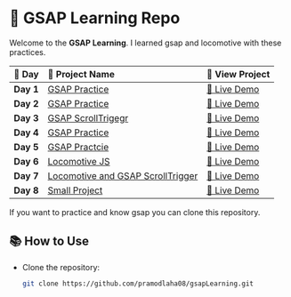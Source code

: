 # 🚀 GSAP Learning Repo

Welcome to the **GSAP Learning**. I learned gsap and locomotive with these practices. 

| 📅 **Day** | 📝 **Project Name** | 🔗 **View Project** |
|:---------:|:-------------------|:-------------------|
| **Day 1** | [GSAP Practice](./Practice1) | [🔗 Live Demo](https://pramodlaha08.github.io/gsapLearning/Practice1) |
| **Day 2** | [GSAP Practice](./Practice2) | [🔗 Live Demo](https://pramodlaha08.github.io/gsapLearning/Practice2) |
| **Day 3** | [GSAP ScrollTrigegr](./Practice3_ScrollTriggers) | [🔗 Live Demo](https://pramodlaha08.github.io/gsapLearning/Practice3_ScrollTriggers) |
| **Day 4** | [GSAP Practice](./Practice4) | [🔗 Live Demo](https://pramodlaha08.github.io/gsapLearning/Practice4) |
| **Day 5** | [GSAP Practcie](./Practice5) | [🔗 Live Demo](https://pramodlaha08.github.io/gsapLearning/Practice5) |
| **Day 6** | [Locomotive JS](./Practice6_Locomotive) | [🔗 Live Demo](https://pramodlaha08.github.io/gsapLearning/Practice6_Locomotive) |
| **Day 7** | [Locomotive and GSAP ScrollTrigger](./Practice7_locomotiveAndScrollTrigger) | [🔗 Live Demo](https://pramodlaha08.github.io/gsapLearning/Practice7_locomotiveAndScrollTrigger) |
| **Day 8** | [Small Project](./Practice8) | [🔗 Live Demo](https://pramodlaha08.github.io/gsapLearning/Practice8) |


If you want to practice and know gsap you can clone this repository.

## 📚 How to Use
- Clone the repository:
  ```bash
  git clone https://github.com/pramodlaha08/gsapLearning.git